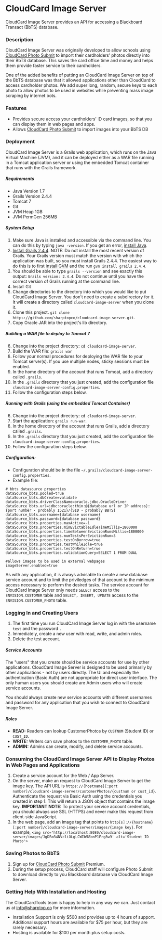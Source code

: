 # CloudCard Image Server

CloudCard Image Server provides an API for accessing a Blackboard Transact (BbTS) database.

### Description
CloudCard Image Server was originally developed to allow schools using [CloudCard Photo Submit](http://start.cloudcardtools.com) to import their cardholders' photos directly into their BbTS database. This saves the card office time and money and helps them provide faster service to their cardholders.

One of the added benefits of putting an CloudCard Image Server on top of the BbTS database was that it allowed applications other than CloudCard to access cardholder photos. We add super long, random, secure keys to each photo to allow photos to be used in websites while preventing mass image scraping by internet bots. 

### Features
- Provides secure access your cardholders' ID card images, so that you can display them in web pages and apps.
- Allows [CloudCard Photo Submit](http://start.cloudcardtools.com) to import images into your BbTS DB

### Deployment
CloudCard Image Server is a Grails web application, which runs on the Java Virtual Machine (JVM), and it can be deployed either as a WAR file running in a Tomcat application server or using the embedded Tomcat container that runs with the Grails framework.

##### Requirements
- Java Version 1.7
- Grails Version 2.4.4
- Tomcat 7
- Git
- JVM Heap 1GB
- JVM PermGen 256MB

##### System Setup
1. Make sure Java is installed and accessible via the command line. You can do this by typing `java -version`. If you get an error, [install Java](http://docs.oracle.com/javase/7/docs/webnotes/install/).
2. [Install Grails 2.4.4](https://grails.org/download.html). NOTE: Do not install the most recent version of Grails.  Your Grails version must match the version with which the application was built, so you must install Grails 2.4.4.  The easiest way to do this is to first [install GVM](http://gvmtool.net/) and the run `gvm install grails 2.4.4`.
3. You should be able to type `grails --version` and see exactly this output: `Grails version: 2.4.4`.  Do not continue until you have the correct version of Grails running at the command line.
4. Install Git
5. Change directories to the directory into which you would like to put CloudCard Image Server.  You don't need to create a subdirectory for it.  It will create a directory called `cloudcard-image-server` when you clone it.
6. Clone this project. `git clone https://github.com/sharptopco/cloudcard-image-server.git`.
7. Copy Oracle JAR into the project's lib directory.

##### Building a WAR file to deploy to Tomcat 7
6. Change into the project directory: `cd cloudcard-image-server`.
7. Build the WAR file: `grails war`
8. Follow your normal procedures for deploying the WAR file to your Tomcat server(s).  If you use multiple nodes, sticky sessions must be enabled.
9. In the home directory of the account that runs Tomcat, add a directory called `.grails`.
10. In the `.grails` directory that you just created, add the configuration file `cloudcard-image-server-config.properties`.
11. Follow the configuration steps below.

##### Running with Grails (using the embedded Tomcat Container)
6. Change into the project directory: `cd cloudcard-image-server`.
7. Start the application: `grails run-war`.
8. In the home directory of the account that runs Grails, add a directory called `.grails`.
9. In the `.grails` directory that you just created, add the configuration file `cloudcard-image-server-config.properties`.
10. Follow the configuration steps below.

##### Configuration:
- Configuration should be in the file `~/.grails/cloudcard-image-server-config.properties`.
- Example file:

```
# bbts datasource properties
dataSource_bbts.pooled=true
dataSource_bbts.dbCreate=validate
dataSource_bbts.driverClassName=oracle.jdbc.OracleDriver
dataSource_bbts.url=jdbc:oracle:thin:@{database url or IP address}:{port number - probably 1521}/{SID - probably BBTS}
dataSource_bbts.username={database username}
dataSource_bbts.password={database password}
dataSource_bbts.properties.maxActive=-1
dataSource_bbts.properties.minEvictableIdleTimeMillis=1800000
dataSource_bbts.properties.timeBetweenEvictionRunsMillis=1800000
dataSource_bbts.properties.numTestsPerEvictionRun=3
dataSource_bbts.properties.testOnBorrow=true
dataSource_bbts.properties.testWhileIdle=true
dataSource_bbts.properties.testOnReturn=true
dataSource_bbts.properties.validationQuery=SELECT 1 FROM DUAL

#allows images to be used in external webpages
imageServer.enabled=true
```
As with any application, it is always advisable to create a new database service account and to limit the priviledges of that account to the minimum access necessary to perform the desired tasks.  The service account for CloudCard Image Server only needs `SELECT` access to the `ENVISION.CUSTOMER` table and `SELECT, INSERT, UPDATE` access to the `ENVISION.CUSTOMER_PHOTO` table.

### Logging In and Creating Users
1. The first time you run CloudCard Image Server log in with the username `test` and the password `.`
2. Immediately, create a new user with read, write, and admin roles.
3. Delete the test account.

##### Service Accounts
The "users" that you create should be service accounts for use by other applications.  CloudCard Image Server is designed to be used primarily by other applications - not by users directly.  The UI and especially the authentication (Basic Auth) are not appropriate for direct user interface.  The only human users you should create are Admin users who will create service accounts.

You should always create new service accounts with different usernames and password for any application that you wish to connect to CloudCard Image Server.

##### Roles
- **READ:** Readers can lookup CustomerPhotos by `CUSTNUM` (Student ID) or `CUST_ID`.
- **WRITE:** Writers can save photos to the `CUSTOMER_PHOTO` table.
- **ADMIN:** Admins can create, modify, and delete service accounts.

### Consuming the CloudCard Image Server API to Display Photos in Web Pages and Applications
1. Create a service account for the Web / App Server.
2. On the server, make an request to CloudCard Image Server to get the image key. The API URL is `https://{hostname}[:port number]/cloudcard-image-server/customerPhotos/{custnum or cust_id}`. Authenticate the request via Basic Auth using the credentials you created in step 1. This will return a JSON object that contains the image key. **IMPORTANT NOTE:** To protect your service account credentials, you should always use SSL (HTTPS) and never make this request from client-side JavaScript.
3. In the web page, add an image tag that points to `http[s]://{hostname}[:port number]/cloudcard-image-server/images/{image key}`. For example, `<img src='http://localhost:8080/cloudcard-image-server/images/JgDRo34NVcliOLgLCWIb58bnP1Frg8w9' alt='Student ID Photo'>`

### Saving Photos to BbTS
1. Sign up for [CloudCard Photo Submit](http://start.cloudcardtools.com) Premium.
2. During the setup process, CloudCard staff will configure Photo Submit to download directly to you Blackboard database via CloudCard Image Server.

### Getting Help With Installation and Hosting
The CloudCardTools team is happy to help in any way we can.  Just contact us at [info@sharptop.co](mailto:info@sharptop.co) for more information.
- Installation Support is only $500 and provides up to 4 hours of support.  Additional support hours are available for $75 per hour, but they are rarely necessary.
- Hosting is available for $100 per month plus setup costs.
